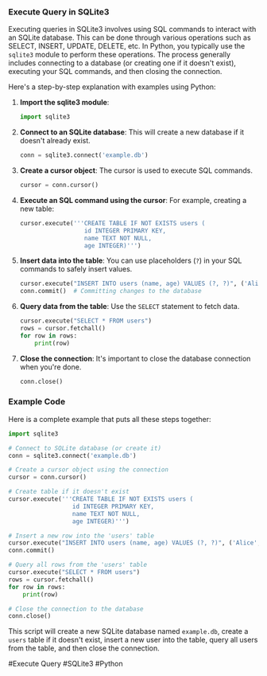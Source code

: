 ### Execute Query in SQLite3

Executing queries in SQLite3 involves using SQL commands to interact with an SQLite database. This can be done through various operations such as SELECT, INSERT, UPDATE, DELETE, etc. In Python, you typically use the `sqlite3` module to perform these operations. The process generally includes connecting to a database (or creating one if it doesn't exist), executing your SQL commands, and then closing the connection.

Here's a step-by-step explanation with examples using Python:

1. **Import the sqlite3 module**:
   ```python
   import sqlite3
   ```

2. **Connect to an SQLite database**:
   This will create a new database if it doesn't already exist.
   ```python
   conn = sqlite3.connect('example.db')
   ```

3. **Create a cursor object**:
   The cursor is used to execute SQL commands.
   ```python
   cursor = conn.cursor()
   ```

4. **Execute an SQL command using the cursor**:
   For example, creating a new table:
   ```python
   cursor.execute('''CREATE TABLE IF NOT EXISTS users (
                     id INTEGER PRIMARY KEY,
                     name TEXT NOT NULL,
                     age INTEGER)''')
   ```

5. **Insert data into the table**:
   You can use placeholders (`?`) in your SQL commands to safely insert values.
   ```python
   cursor.execute("INSERT INTO users (name, age) VALUES (?, ?)", ('Alice', 30))
   conn.commit()  # Committing changes to the database
   ```

6. **Query data from the table**:
   Use the `SELECT` statement to fetch data.
   ```python
   cursor.execute("SELECT * FROM users")
   rows = cursor.fetchall()
   for row in rows:
       print(row)
   ```

7. **Close the connection**:
   It's important to close the database connection when you're done.
   ```python
   conn.close()
   ```

### Example Code

Here is a complete example that puts all these steps together:

```python
import sqlite3

# Connect to SQLite database (or create it)
conn = sqlite3.connect('example.db')

# Create a cursor object using the connection
cursor = conn.cursor()

# Create table if it doesn't exist
cursor.execute('''CREATE TABLE IF NOT EXISTS users (
                  id INTEGER PRIMARY KEY,
                  name TEXT NOT NULL,
                  age INTEGER)''')

# Insert a new row into the 'users' table
cursor.execute("INSERT INTO users (name, age) VALUES (?, ?)", ('Alice', 30))
conn.commit()

# Query all rows from the 'users' table
cursor.execute("SELECT * FROM users")
rows = cursor.fetchall()
for row in rows:
    print(row)

# Close the connection to the database
conn.close()
```

This script will create a new SQLite database named `example.db`, create a `users` table if it doesn't exist, insert a new user into the table, query all users from the table, and then close the connection.

#Execute Query #SQLite3 #Python